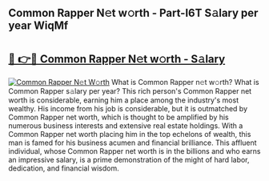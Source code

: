 ## Common Rapper N𝚎t w𝚘rth - Part-I6T S𝚊lary per year WiqMf

# <h2><a href="http://gc1hpud.nevu.top/?p=Common+Rapper">🔗 👉🔴 Common Rapper N𝚎t w𝚘rth - S𝚊lary</a></h2>

[![Common Rapper N𝚎t W𝚘rth](https://i.imgur.com/Oavwk0R.jpeg)](http://gc1hpud.nevu.top/?p=Common+Rapper)
What is Common Rapper n𝚎t w𝚘rth? What is Common Rapper s𝚊lary per year?
This rich person's Common Rapper net worth is considerable, earning him a place among the industry's most wealthy. His income from his job is considerable, but it is outmatched by Common Rapper net worth, which is thought to be amplified by his numerous business interests and extensive real estate holdings. With a Common Rapper net worth placing him in the top echelons of wealth, this man is famed for his business acumen and financial brilliance. This affluent individual, whose Common Rapper net worth is in the billions and who earns an impressive salary, is a prime demonstration of the might of hard labor, dedication, and financial wisdom.
